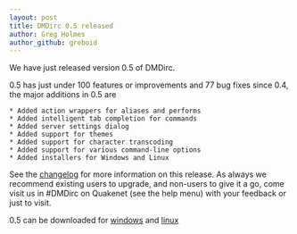 ```yaml
---
layout: post
title: DMDirc 0.5 released
author: Greg Holmes
author_github: greboid
---
```

We have just released version 0.5 of DMDirc.

0.5 has just under 100 features or improvements and 77 bug fixes since 0.4, the major additions in 0.5 are

    * Added action wrappers for aliases and performs
    * Added intelligent tab completion for commands
    * Added server settings dialog
    * Added support for themes
    * Added support for character transcoding
    * Added support for various command-line options
    * Added installers for Windows and Linux 

See the <a href="http://code.google.com/p/dmdirc/wiki/ChangelogNoughtPointFive">changelog</a> for more information on this release. As always we recommend existing users to upgrade, and non-users to give it a go, come visit us in #DMDirc on Quakenet (see the help menu) with your feedback or just to visit.

0.5 can be downloaded for <a href="http://dmdirc.googlecode.com/files/DMDirc0.5_installer.exe">windows</a> and <a href="http://dmdirc.googlecode.com/files/DMDirc0.5_installer.run">linux</a>
